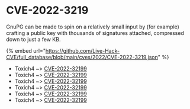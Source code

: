 # CVE-2022-3219

GnuPG can be made to spin on a relatively small input by (for example) crafting a public key with thousands of signatures attached, compressed down to just a few KB.

{% embed url="https://github.com/Live-Hack-CVE/full_database/blob/main/cves/2022/CVE-2022-3219.json" %}


* Toxich4 ~> [CVE-2022-32199](https://www.alice-snow.ru/2022/database/cve-2022-3219/cve-2022-32199-toxich4)
* Toxich4 ~> [CVE-2022-32199](https://www.alice-snow.ru/2022/database/cve-2022-3219/cve-2022-32199-toxich4)
* Toxich4 ~> [CVE-2022-32199](https://www.alice-snow.ru/2022/database/cve-2022-3219/cve-2022-32199-toxich4)
* Toxich4 ~> [CVE-2022-32199](https://www.alice-snow.ru/2022/database/cve-2022-3219/cve-2022-32199-toxich4)
* Toxich4 ~> [CVE-2022-32199](https://www.alice-snow.ru/2022/database/cve-2022-3219/cve-2022-32199-toxich4)
* Toxich4 ~> [CVE-2022-32199](https://www.alice-snow.ru/2022/database/cve-2022-3219/cve-2022-32199-toxich4)